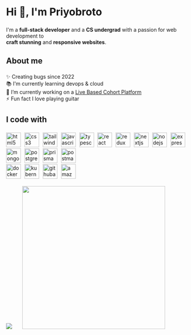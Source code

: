 <h1 align="left">Hi 👋, I'm Priyobroto</h1>

###

<p align="left">I'm a <b>full-stack developer</b> and a <b>CS undergrad</b> with a passion for web development to <br/><b>craft stunning</b>  and <b>responsive websites</b>.</p>

###

<h2 align="left">About me</h2>

###

<p align="left">✨ Creating bugs since 2022<br>📚 I'm currently learning devops & cloud<br>🔭 I’m currently working on a <a href="https://github.com/PriyobrotoKar/brightpath">Live Based Cohort Platform</a><br>⚡ Fun fact I love playing guitar</p>

###

<h2 align="left">I code with</h2>

###

  <div align="left">
  <img src="https://skillicons.dev/icons?i=html" height="40" alt="html5 logo"  />
  <img width="2" />
  <img src="https://skillicons.dev/icons?i=css" height="40" alt="css3 logo"  />
  <img width="2" />
  <img src="https://skillicons.dev/icons?i=tailwind" height="40" alt="tailwindcss logo"  />
  <img width="2" />
  <img src="https://skillicons.dev/icons?i=js" height="40" alt="javascript logo"  />
  <img width="2" />
  <img src="https://skillicons.dev/icons?i=ts" height="40" alt="typescript logo"  />
  <img width="2" />
  <img src="https://skillicons.dev/icons?i=react" height="40" alt="react logo"  />
  <img width="2" />
  <img src="https://skillicons.dev/icons?i=redux" height="40" alt="redux logo"  />
  <img width="2" />
  <img src="https://skillicons.dev/icons?i=nextjs" height="40" alt="nextjs logo"  />
  <img width="2" />
  <img src="https://skillicons.dev/icons?i=nodejs" height="40" alt="nodejs logo"  />
  <img width="2" />
  <img src="https://skillicons.dev/icons?i=express" height="40" alt="express logo"  />
  <img width="2" />
  <img src="https://skillicons.dev/icons?i=mongodb" height="40" alt="mongodb logo"  />
  <img width="2" />
  <img src="https://skillicons.dev/icons?i=postgres" height="40" alt="postgresql logo"  />
  <img width="2" />
  <img src="https://skillicons.dev/icons?i=prisma" height="40" alt="prisma logo"  />
  <img width="2" />
  <img src="https://skillicons.dev/icons?i=postman" height="40" alt="postman logo"  />
  <img width="2" />
    <br/>
  <img src="https://skillicons.dev/icons?i=docker" height="40" alt="docker logo"  />
  <img width="2" />
  <img src="https://skillicons.dev/icons?i=kubernetes" height="40" alt="kubernetes logo"  />
  <img width="2" />
  <img src="https://skillicons.dev/icons?i=githubactions" height="40" alt="githubactions logo"  />
  <img width="2" />
  <img src="https://skillicons.dev/icons?i=aws" height="40" alt="amazonwebservices logo"  />
  </div>
<br/>
<span align="right">
  <img src="https://github-readme-stats.vercel.app/api/top-langs/?username=priyobrotokar&theme=gotham&show_icons=true&hide_border=true&layout=compact"/>
    <img width="20" />
  <img width="390" height="auto" src="https://github-readme-stats.vercel.app/api?username=priyobrotokar&theme=gotham&show_icons=true&hide_border=true&count_private=true"/>

</span>

</div>


###
